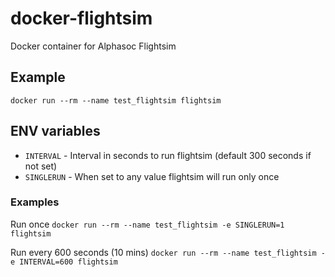 # docker-flightsim
Docker container for Alphasoc Flightsim

## Example 
`docker run --rm --name test_flightsim flightsim`

## ENV variables
- `INTERVAL` - Interval in seconds to run flightsim (default 300 seconds if not set)
- `SINGLERUN` - When set to any value flightsim will run only once 

### Examples
Run once
`docker run --rm --name test_flightsim -e SINGLERUN=1 flightsim`

Run every 600 seconds (10 mins)
`docker run --rm --name test_flightsim -e INTERVAL=600 flightsim`
